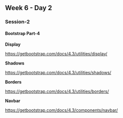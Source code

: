 ## Week 6 - Day 2

### Session-2

#### Bootstrap Part-4



**Display**

https://getbootstrap.com/docs/4.3/utilities/display/

**Shadows**

https://getbootstrap.com/docs/4.3/utilities/shadows/

**Borders**

https://getbootstrap.com/docs/4.3/utilities/borders/

**Navbar**

https://getbootstrap.com/docs/4.3/components/navbar/